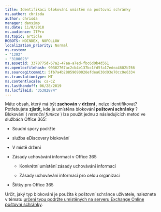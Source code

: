 ```yaml
---
title: Identifikaci blokování umístěn na poštovní schránky
ms.author: chrisda
author: chrisda
manager: dansimp
ms.date: 11/8/2018
ms.audience: ITPro
ms.topic: article
ROBOTS: NOINDEX, NOFOLLOW
localization_priority: Normal
ms.custom:
- "1202"
- "3100023"
ms.assetid: 3378775d-67a2-47aa-a7ed-fbc6d0b4d561
ms.openlocfilehash: 90302767ac2cb4e137bc1fd5fa17edea4602b766
ms.sourcegitcommit: 5fb7a4b28859690020efdea630d03e70cc0e6334
ms.translationtype: MT
ms.contentlocale: cs-CZ
ms.lasthandoff: 06/28/2019
ms.locfileid: "35382874"
---
```

Máte obsah, který má být **zachován** v **držení** , nelze identifikovat? Potřebujete **zjistit,** kde je umístěna blokování **poštovní schránky** ? Blokování ( *retenční funkce* ) lze použít jednu z následujících metod ve službách Office 365:
  
- Soudní spory podržte

- služba eDiscovery blokování

- V místě držení

- Zásady uchovávání informací v Office 365 

  - Konkrétní umístění zásady uchovávání informací

  - Zásady uchovávání informací pro celou organizaci

- Štítky pro Office 365

Určit, jaký typ blokování je použita k poštovní schránce uživatele, naleznete v tématu [určení typu podržte umístěných na serveru Exchange Online poštovní schránky](https://docs.microsoft.com/office365/securitycompliance/identify-a-hold-on-an-exchange-online-mailbox).
